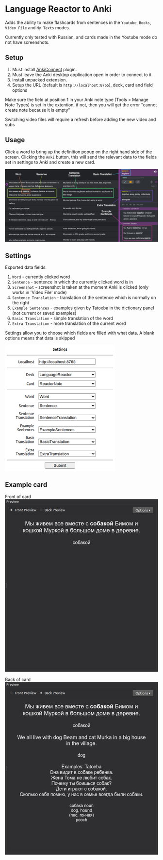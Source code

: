 # Language Reactor to Anki

Adds the ability to make flashcards from sentences in the `Youtube`, `Books`, `Video File` and `My Texts` modes.

Currently only tested with Russian, and cards made in the Youtube mode do not have screenshots.

## Setup

1) Must install [AnkiConnect](https://ankiweb.net/shared/info/2055492159) plugin.
2) Must leave the Anki desktop application open in order to connect to it.
3) Install unpacked extension.
4) Setup the URL (default is `http://localhost:8765`), deck, card and field options

Make sure the field at position 1 in your Anki note type (Tools > Manage Note Types) is set in the extention, if not, then you will get the error "cannot create note because it is empty"

Switching video files will require a refresh before adding the new video and subs

## Usage

Click a word to bring up the definition popup on the right hand side of the screen.
Clicking the `Anki` button, this will send the relevant data to the fields set in settings to Anki and create a new card.

![reading-mode-screenshot](https://github.com/ClearlyKyle/Language_Reactor_to_Anki/blob/master/screenshots/reading_example.png)

## Settings

Exported data fields:

 1) `Word` - currently clicked word
 2) `Sentence` - sentence in which the currently clicked word is in
 3) `Screenshot` - screenshot is taken at the moment Anki is clicked (only works in 'Video File' mode)
 4) `Sentence Translation` - translation of the sentence which is normally on the right
 5) `Example Sentences` - examples given by Tatoeba in the dictionary panel (not current or saved examples)
 6) `Basic Translation` - simple translation of the word
 7) `Extra Translation` - more translation of the current word

Settings allow you to choose which fields are filled with what data. A blank options means that data is skipped

![settings-screenshot](https://github.com/ClearlyKyle/Language_Reactor_to_Anki/blob/master/screenshots/settings.png)

## Example card

Front of card<br/>
![card-front-screenshot](https://github.com/ClearlyKyle/Language_Reactor_to_Anki/blob/master/screenshots/example_card_front.png)

Back of card<br/>
![card-back-screenshot](https://github.com/ClearlyKyle/Language_Reactor_to_Anki/blob/master/screenshots/example_card_back.png)
